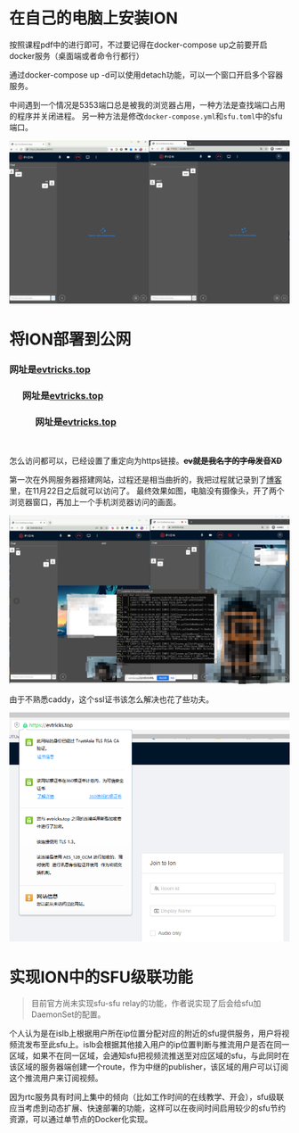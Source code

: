 # 在自己的电脑上安装ION

按照课程pdf中的进行即可，不过要记得在docker-compose up之前要开启docker服务（桌面端或者命令行都行）

通过docker-compose up -d可以使用detach功能，可以一个窗口开启多个容器服务。

中间遇到一个情况是5353端口总是被我的浏览器占用，一种方法是查找端口占用的程序并关闭进程。
另一种方法是修改`docker-compose.yml`和`sfu.toml`中的sfu端口。

![Alt Text](1.png)

# 将ION部署到公网

### 网址是[evtricks.top](https://evtricks.top)

### &nbsp;&nbsp;&nbsp;&nbsp;&nbsp;&nbsp;网址是[evtricks.top](https://evtricks.top)

### &nbsp;&nbsp;&nbsp;&nbsp;&nbsp;&nbsp;&nbsp;&nbsp;&nbsp;&nbsp;&nbsp;&nbsp;网址是[evtricks.top](https://evtricks.top)

<br/>

怎么访问都可以，已经设置了重定向为https链接。**~~ev就是我名字的字母发音XD~~**

第一次在外网服务器搭建网站，过程还是相当曲折的，我把过程就记录到了[博客](https://www.cnblogs.com/smileglaze/p/13991905.html)里，在11月22日之后就可以访问了。
最终效果如图，电脑没有摄像头，开了两个浏览器窗口，再加上一个手机浏览器访问的画面。

![Alt Text](2.png)

由于不熟悉caddy，这个ssl证书该怎么解决也花了些功夫。

![Alt Text](3.png)


# 实现ION中的SFU级联功能

> 目前官方尚未实现sfu-sfu relay的功能，作者说实现了后会给sfu加DaemonSet的配置。

个人认为是在islb上根据用户所在ip位置分配对应的附近的sfu提供服务，用户将视频流发布至此sfu上。islb会根据其他接入用户的ip位置判断与推流用户是否在同一区域，如果不在同一区域，会通知sfu把视频流推送至对应区域的sfu，与此同时在该区域的服务器端创建一个route，作为中继的publisher，该区域的用户可以订阅这个推流用户来订阅视频。

因为rtc服务具有时间上集中的倾向（比如工作时间的在线教学、开会），sfu级联应当考虑到动态扩展、快速部署的功能，这样可以在夜间时间启用较少的sfu节约资源，可以通过单节点的Docker化实现。
